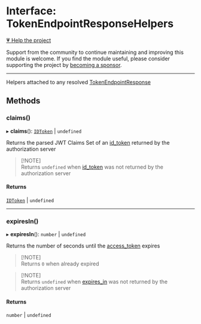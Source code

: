 # Interface: TokenEndpointResponseHelpers

[💗 Help the project](https://github.com/sponsors/panva)

Support from the community to continue maintaining and improving this module is welcome. If you find the module useful, please consider supporting the project by [becoming a sponsor](https://github.com/sponsors/panva).

***

Helpers attached to any resolved [TokenEndpointResponse](TokenEndpointResponse.md)

## Methods

### claims()

▸ **claims**(): [`IDToken`](IDToken.md) \| `undefined`

Returns the parsed JWT Claims Set of an
[id\_token](TokenEndpointResponse.md#id_token) returned by the
authorization server

> [!NOTE]\
> Returns `undefined` when [id\_token](TokenEndpointResponse.md#id_token) was
> not returned by the authorization server

#### Returns

[`IDToken`](IDToken.md) \| `undefined`

***

### expiresIn()

▸ **expiresIn**(): `number` \| `undefined`

Returns the number of seconds until the
[access\_token](TokenEndpointResponse.md#access_token) expires

> [!NOTE]\
> Returns `0` when already expired

> [!NOTE]\
> Returns `undefined` when [expires\_in](TokenEndpointResponse.md#expires_in)
> was not returned by the authorization server

#### Returns

`number` \| `undefined`
